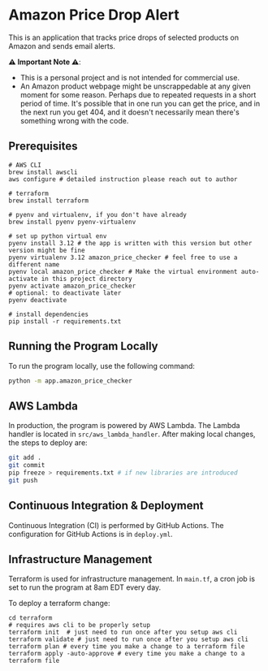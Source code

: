 # Amazon Price Drop Alert

This is an application that tracks price drops of selected products on Amazon and sends email alerts.

**⚠️ Important Note ⚠️**: 
* This is a personal project and is not intended for commercial use.
* An Amazon product webpage might be unscrappedable at any given moment for some reason. Perhaps due to repeated requests in a short period of time. It's possible that in one run you can get the price, and in the next run you get 404, and it doesn't necessarily mean there's something wrong with the code.

## Prerequisites
```
# AWS CLI
brew install awscli
aws configure # detailed instruction please reach out to author

# terraform
brew install terraform

# pyenv and virtualenv, if you don't have already
brew install pyenv pyenv-virtualenv

# set up python virtual env
pyenv install 3.12 # the app is written with this version but other version might be fine
pyenv virtualenv 3.12 amazon_price_checker # feel free to use a different name
pyenv local amazon_price_checker # Make the virtual environment auto-activate in this project directory
pyenv activate amazon_price_checker
# optional: to deactivate later
pyenv deactivate

# install dependencies
pip install -r requirements.txt

```

## Running the Program Locally

To run the program locally, use the following command:
```sh
python -m app.amazon_price_checker
```

## AWS Lambda

In production, the program is powered by AWS Lambda. The Lambda handler is located in `src/aws_lambda_handler`.
After making local changes, the steps to deploy are:
```sh
git add .
git commit
pip freeze > requirements.txt # if new libraries are introduced
git push
```

## Continuous Integration & Deployment

Continuous Integration (CI) is performed by GitHub Actions. The configuration for GitHub Actions is in `deploy.yml`.


## Infrastructure Management

Terraform is used for infrastructure management. In `main.tf`, a cron job is set to run the program at 8am EDT every day.

To deploy a terraform change:
```
cd terraform
# requires aws cli to be properly setup
terraform init  # just need to run once after you setup aws cli
terraform validate # just need to run once after you setup aws cli
terraform plan # every time you make a change to a terraform file
terraform apply -auto-approve # every time you make a change to a terraform file
```


